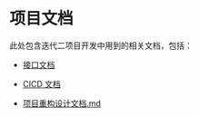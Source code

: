 # 项目文档

此处包含迭代二项目开发中用到的相关文档，包括：

- [接口文档](接口文档/README.md) 

- [CICD 文档](CICD文档.md) 

- [项目重构设计文档.md](项目重构设计文档.md) 